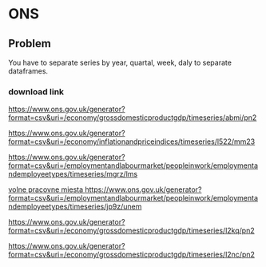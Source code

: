 # ONS
## Problem

You have to separate series by year, quartal, week, daly to separate dataframes.

### download link

<a href="https://www.ons.gov.uk/generator?format=csv&uri=/economy/grossdomesticproductgdp/timeseries/abmi/pn2">https://www.ons.gov.uk/generator?format=csv&uri=/economy/grossdomesticproductgdp/timeseries/abmi/pn2</a><br>

<a href="https://www.ons.gov.uk/generator?format=csv&uri=/economy/inflationandpriceindices/timeseries/l522/mm23">https://www.ons.gov.uk/generator?format=csv&uri=/economy/inflationandpriceindices/timeseries/l522/mm23</a><br>

<a href="https://www.ons.gov.uk/generator?format=csv&uri=/employmentandlabourmarket/peopleinwork/employmentandemployeetypes/timeseries/mgrz/lms">https://www.ons.gov.uk/generator?format=csv&uri=/employmentandlabourmarket/peopleinwork/employmentandemployeetypes/timeseries/mgrz/lms</a><br>

<a href="https://www.ons.gov.uk/generator?format=csv&uri=/employmentandlabourmarket/peopleinwork/employmentandemployeetypes/timeseries/jp9z/unem">volne pracovne miesta https://www.ons.gov.uk/generator?format=csv&uri=/employmentandlabourmarket/peopleinwork/employmentandemployeetypes/timeseries/jp9z/unem</a><br>

<a href="https://www.ons.gov.uk/generator?format=csv&uri=/economy/grossdomesticproductgdp/timeseries/l2kq/pn2">https://www.ons.gov.uk/generator?format=csv&uri=/economy/grossdomesticproductgdp/timeseries/l2kq/pn2</a><br>

<a href="https://www.ons.gov.uk/generator?format=csv&uri=/economy/grossdomesticproductgdp/timeseries/l2nc/pn2">https://www.ons.gov.uk/generator?format=csv&uri=/economy/grossdomesticproductgdp/timeseries/l2nc/pn2</a><br>


